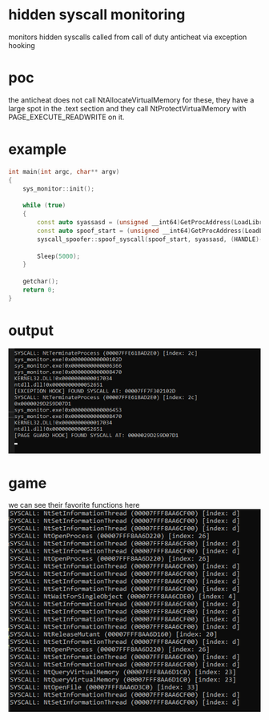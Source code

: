 # hidden syscall monitoring
 monitors hidden syscalls called from call of duty anticheat via exception hooking

# poc
the anticheat does not call NtAllocateVirtualMemory for these, they have a large spot in the .text section and they call NtProtectVirtualMemory with PAGE_EXECUTE_READWRITE on it.

# example 
```cpp
int main(int argc, char** argv)
{
	sys_monitor::init();

	while (true)
	{
		const auto syassasd = (unsigned __int64)GetProcAddress(LoadLibraryA("ntdll"), "NtTerminateProcess");
		const auto spoof_start = (unsigned __int64)GetProcAddress(LoadLibraryA("ntdll"), "NtOpenFile");
		syscall_spoofer::spoof_syscall(spoof_start, syassasd, (HANDLE)-1, 1337);

		Sleep(5000);
	}

	getchar();
	return 0;
}  
```

# output
![image info](./pic.png)

# game
we can see their favorite functions here
![image info](./game.png)